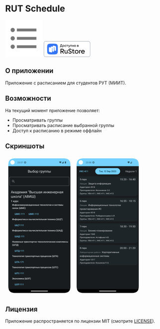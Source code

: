 # RUT Schedule

<img alt="Logo" src="app/src/main/ic_launcher-playstore.png" width="120"/>
<a href="https://apps.rustore.ru/app/com.sev4ikwasd.rutschedule">
<img alt="Rustore badge" src="readme/rustoreBadge.png" width="150"/>
</a>

## О приложении

Приложение с расписанием для студентов РУТ (МИИТ).

## Возможности

На текущий момент приложение позволяет:

- Просматривать группы
- Просматривать расписание выбранной группы
- Доступ к расписанию в режиме оффлайн

## Скриншоты

[<img src="readme/groupsView.png" align="left" width="200" hspace="10" vspace="10">](readme/groupsView.png)
[<img src="readme/scheduleView.png" align="center" width="200" hspace="10" vspace="10">](readme/scheduleView.png)

## Лицензия

Приложение распространяется по лицензии MIT (смотрите [LICENSE](LICENSE)).
